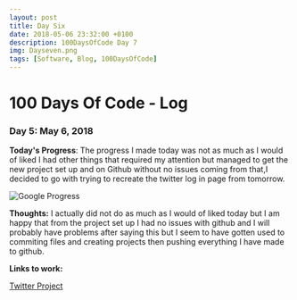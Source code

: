 ```yaml
---
layout: post
title: Day Six
date: 2018-05-06 23:32:00 +0100
description: 100DaysOfCode Day 7
img: Dayseven.png
tags: [Software, Blog, 100DaysOfCode]
---
```


# 100 Days Of Code - Log 

### Day 5: May 6, 2018

**Today's Progress**: The progress I made today was not as much as I would of liked I had other things that required my attention but managed to get the new project set up and on Github without no issues coming from that,I decided to go with trying to recreate the twitter log in page from tomorrow.

![Google Progress]({{site.baseurl}}/assets/img/twitterpage.png)

**Thoughts:** I actually did not do as much as I would of liked today but I am happy that from the project set up I had no issues with github and I will probably have problems after saying this but I seem to have gotten used to commiting files and creating projects then pushing everything I have made to github.


**Links to work:** 

[Twitter Project](https://github.com/NathanScott85/twitter)
